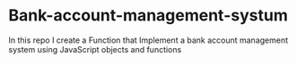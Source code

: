 # Bank-account-management-systum
In this repo I create a Function that Implement a bank account management system using JavaScript objects and functions
